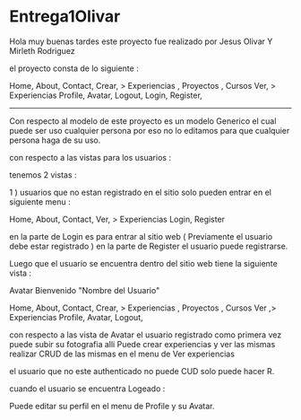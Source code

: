 # Entrega1Olivar
Hola muy buenas tardes este proyecto fue realizado por Jesus Olivar  Y Mirleth Rodriguez

el proyecto consta de lo siguiente : 

Home,
About,
Contact,
Crear, > Experiencias , Proyectos , Cursos
Ver, > Experiencias
Profile,
Avatar,
Logout,
Login,
Register,

-----------------------------------------
Con respecto al modelo de este proyecto es un modelo Generico el cual puede ser uso cualquier persona por eso no lo editamos para que cualquier persona haga de su uso.

con respecto a las vistas para los usuarios : 

tenemos 2 vistas  : 

1 ) usuarios que no estan registrado en el sitio solo pueden entrar en el siguiente menu : 

Home,
About,
Contact,
Ver, > Experiencias
Login,
Register

en la parte de Login es para entrar al sitio web ( Previamente el usuario debe estar registrado )
en la parte de Register el usuario puede registrarse.

Luego que el usuario se encuentra dentro del sitio web tiene la siguiente vista : 

Avatar 
Bienvenido "Nombre del Usuario"


Home,
About,
Contact,
Crear, > Experiencias , Proyectos , Cursos
Ver ,> Experiencias
Profile,
Avatar,
Logout,

con respecto a las vista de Avatar el usuario registrado como primera vez puede subir su  fotografia alli
Puede crear experiencias y ver las mismas realizar CRUD de las mismas en el menu de Ver experiencias

el usuario que no este authenticado no puede CUD solo puede hacer R.

cuando el usuario se encuentra Logeado : 

Puede editar su perfil en el menu de Profile y su Avatar.

